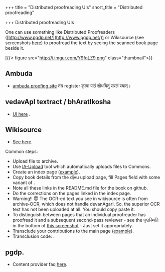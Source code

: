 +++
title = "Distributed proofreading UIs"
short_title = "Distributed proofreading"

+++
Distributed proofreading UIs


One can use something like Distributed Proofreaders ([http://www.pgdp.net/](http://www.pgdp.net/)) or Wikisource (see screenshots [here](https://plus.google.com/u/0/109000762913288837175/posts/GzzSj3HNAVv)) to proofread the text by seeing the scanned book page beside it.

[{{< figure src="http://i.imgur.com/Y9fqLZ9.png"  class="thumbnail">}}

## Ambuda
- [ambuda proofing site](https://ambuda.org/proofing/) तत्र register कृत्वा पाठं शोधयितुं सरलं स्यात्।


## vedavApI textract / bhAratIkosha
- [UI here](https://r1.bharatikosha.org/apps/textract/?kaveri=https%3A%2F%2Fr1.bharatikosha.org%2Fkaveri&_id=5d7df8c16864390012210da5) .

## Wikisource  
- [See here](https://en.wikisource.org/wiki/Help:Beginner%27s_guide_to_adding_texts). 
  
Common steps:

- Upload file to archive.
- Use [IA-Upload](https://en.wikisource.org/wiki/Help:IA-Upload) tool which automatically uploads files to Commons.
- Create an index page ([example](https://sa.wikisource.org/wiki/%E0%A4%85%E0%A4%A8%E0%A5%81%E0%A4%95%E0%A5%8D%E0%A4%B0%E0%A4%AE%E0%A4%A3%E0%A4%BF%E0%A4%95%E0%A4%BE:%E0%A4%AE%E0%A5%87%E0%A4%98%E0%A4%B8%E0%A4%A8%E0%A5%8D%E0%A4%A6%E0%A5%87%E0%A4%B6%E0%A4%83_-_%E0%A4%A6%E0%A4%95%E0%A5%8D%E0%A4%B7%E0%A4%BF%E0%A4%A3%E0%A4%BE%E0%A4%B5%E0%A4%B0%E0%A5%8D%E0%A4%A4%E0%A4%A8%E0%A4%BE%E0%A4%A5%E0%A4%83_-_%E0%A5%A7%E0%A5%AF%E0%A5%A7%E0%A5%AF.djvu)).
- Copy book details from the djvu upload page, fill Pages field with some variant of  <pagelist />.
- Note all these links in the README.md file for the book on github.
- Do the corrections on the pages linked in the index page.
- Warning!! 😇 The OCR-ed text you see in wikisource is often from archive-OCR, which does not handle devanAgarI. So, the superior OCR text has not been uploaded at all. You should copy paste it.
- To distinguish between pages that an individual proofreader has proofread it and a subsequent second-pass reviewer -  see the पृष्ठस्थिति in the bottom of [this screenshot](http://i.imgur.com/GOJP4CE.png%E2%80%8B) \- Just set it appropriately.
- Transclude your contributions to the main page ([example](https://sa.wikisource.org/wiki/%E0%A4%AE%E0%A5%87%E0%A4%98%E0%A4%B8%E0%A4%A8%E0%A5%8D%E0%A4%A6%E0%A5%87%E0%A4%B6%E0%A4%83_-_%E0%A4%A6%E0%A4%95%E0%A5%8D%E0%A4%B7%E0%A4%BF%E0%A4%A3%E0%A4%BE%E0%A4%B5%E0%A4%B0%E0%A5%8D%E0%A4%A4%E0%A4%A8%E0%A4%BE%E0%A4%A5%E0%A4%83_-%E0%A5%A7%E0%A5%AF%E0%A5%A7%E0%A5%AF)).
- Transclusion code: <pages index="My example book.djvu" from="20" to="35" header="1" />.

## pgdp.
- Content provider faq [here](http://www.pgdp.net/c/faq/cp.php).
